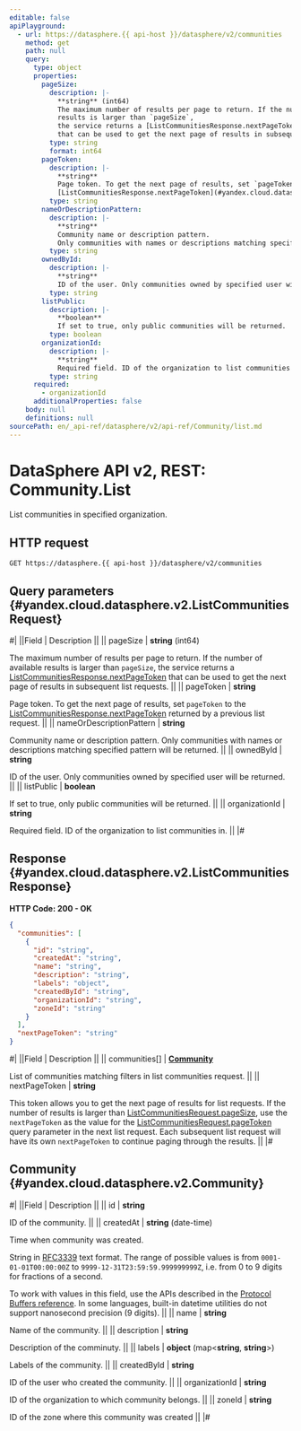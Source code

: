 ```yaml
---
editable: false
apiPlayground:
  - url: https://datasphere.{{ api-host }}/datasphere/v2/communities
    method: get
    path: null
    query:
      type: object
      properties:
        pageSize:
          description: |-
            **string** (int64)
            The maximum number of results per page to return. If the number of available
            results is larger than `pageSize`,
            the service returns a [ListCommunitiesResponse.nextPageToken](#yandex.cloud.datasphere.v2.ListCommunitiesResponse)
            that can be used to get the next page of results in subsequent list requests.
          type: string
          format: int64
        pageToken:
          description: |-
            **string**
            Page token. To get the next page of results, set `pageToken` to the
            [ListCommunitiesResponse.nextPageToken](#yandex.cloud.datasphere.v2.ListCommunitiesResponse) returned by a previous list request.
          type: string
        nameOrDescriptionPattern:
          description: |-
            **string**
            Community name or description pattern.
            Only communities with names or descriptions matching specified pattern will be returned.
          type: string
        ownedById:
          description: |-
            **string**
            ID of the user. Only communities owned by specified user will be returned.
          type: string
        listPublic:
          description: |-
            **boolean**
            If set to true, only public communities will be returned.
          type: boolean
        organizationId:
          description: |-
            **string**
            Required field. ID of the organization to list communities in.
          type: string
      required:
        - organizationId
      additionalProperties: false
    body: null
    definitions: null
sourcePath: en/_api-ref/datasphere/v2/api-ref/Community/list.md
---
```


# DataSphere API v2, REST: Community.List

List communities in specified organization.

## HTTP request

```
GET https://datasphere.{{ api-host }}/datasphere/v2/communities
```

## Query parameters {#yandex.cloud.datasphere.v2.ListCommunitiesRequest}

#|
||Field | Description ||
|| pageSize | **string** (int64)

The maximum number of results per page to return. If the number of available
results is larger than `pageSize`,
the service returns a [ListCommunitiesResponse.nextPageToken](#yandex.cloud.datasphere.v2.ListCommunitiesResponse)
that can be used to get the next page of results in subsequent list requests. ||
|| pageToken | **string**

Page token. To get the next page of results, set `pageToken` to the
[ListCommunitiesResponse.nextPageToken](#yandex.cloud.datasphere.v2.ListCommunitiesResponse) returned by a previous list request. ||
|| nameOrDescriptionPattern | **string**

Community name or description pattern.
Only communities with names or descriptions matching specified pattern will be returned. ||
|| ownedById | **string**

ID of the user. Only communities owned by specified user will be returned. ||
|| listPublic | **boolean**

If set to true, only public communities will be returned. ||
|| organizationId | **string**

Required field. ID of the organization to list communities in. ||
|#

## Response {#yandex.cloud.datasphere.v2.ListCommunitiesResponse}

**HTTP Code: 200 - OK**

```json
{
  "communities": [
    {
      "id": "string",
      "createdAt": "string",
      "name": "string",
      "description": "string",
      "labels": "object",
      "createdById": "string",
      "organizationId": "string",
      "zoneId": "string"
    }
  ],
  "nextPageToken": "string"
}
```

#|
||Field | Description ||
|| communities[] | **[Community](#yandex.cloud.datasphere.v2.Community)**

List of communities matching filters in list communities request. ||
|| nextPageToken | **string**

This token allows you to get the next page of results for list requests. If the number of results
is larger than [ListCommunitiesRequest.pageSize](#yandex.cloud.datasphere.v2.ListCommunitiesRequest), use
the `nextPageToken` as the value
for the [ListCommunitiesRequest.pageToken](#yandex.cloud.datasphere.v2.ListCommunitiesRequest) query parameter
in the next list request. Each subsequent list request will have its own
`nextPageToken` to continue paging through the results. ||
|#

## Community {#yandex.cloud.datasphere.v2.Community}

#|
||Field | Description ||
|| id | **string**

ID of the community. ||
|| createdAt | **string** (date-time)

Time when community was created.

String in [RFC3339](https://www.ietf.org/rfc/rfc3339.txt) text format. The range of possible values is from
`0001-01-01T00:00:00Z` to `9999-12-31T23:59:59.999999999Z`, i.e. from 0 to 9 digits for fractions of a second.

To work with values in this field, use the APIs described in the
[Protocol Buffers reference](https://developers.google.com/protocol-buffers/docs/reference/overview).
In some languages, built-in datetime utilities do not support nanosecond precision (9 digits). ||
|| name | **string**

Name of the community. ||
|| description | **string**

Description of the comminuty. ||
|| labels | **object** (map<**string**, **string**>)

Labels of the community. ||
|| createdById | **string**

ID of the user who created the community. ||
|| organizationId | **string**

ID of the organization to which community belongs. ||
|| zoneId | **string**

ID of the zone where this community was created ||
|#